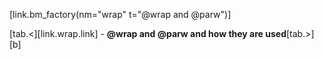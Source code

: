 [link.bm_factory(nm="wrap" t="@wrap and @parw")]

[tab.<][link.wrap.link] - **@wrap and @parw and how they are used**[tab.>][b]
